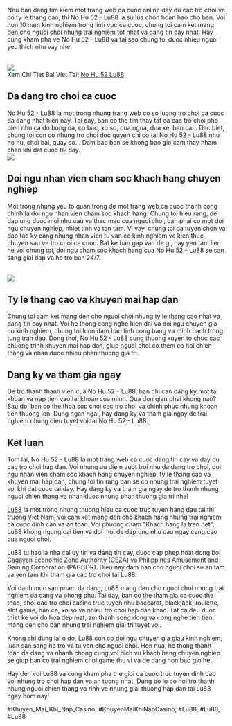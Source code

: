 <p class="intro">Neu ban dang tim kiem mot trang web ca cuoc online day du cac tro choi va co ty le thang cao, thi No Hu 52 - Lu88 la su lua chon hoan hao cho ban. Voi hon 10 nam kinh nghiem trong linh vuc ca cuoc, chung toi cam ket mang den cho nguoi choi nhung trai nghiem tot nhat va dang tin cay nhat. Hay cung kham pha ve No Hu 52 - Lu88 va tai sao chung toi duoc nhieu nguoi yeu thich nhu vay nhe!</p><br><img src="https://lu88.love/wp-content/uploads/2025/02/logo.webp"></br>
Xem Chi Tiet Bai Viet Tai: <a href="https://lu88.love/no-hu-52/">No Hu 52 Lu88</a><h2 class="subtitle">Da dang tro choi ca cuoc</h2><p>No Hu 52 - Lu88 la mot trong nhung trang web co so luong tro choi ca cuoc da dang nhat hien nay. Tai day, ban co the tim thay tat ca cac tro choi pho bien nhu ca do bong da, co bac, xo so, dua ngua, dua xe, ban ca... Dac biet, chung toi con co nhung tro choi doc quyen chi co tai No Hu 52 - Lu88 nhu no hu, choi bai, quay so... Dam bao ban se khong bao gio cam thay nham chan khi dat cuoc tai day.<br><img src="https://lu88.love/wp-content/uploads/2025/02/logo.webp"></br><h2 class="subtitle">Doi ngu nhan vien cham soc khach hang chuyen nghiep</h2><p>Mot trong nhung yeu to quan trong de mot trang web ca cuoc thanh cong chinh la doi ngu nhan vien cham soc khach hang. Chung toi hieu rang, de dap ung duoc moi nhu cau va thac mac cua nguoi choi, can phai co mot doi ngu chuyen nghiep, nhiet tinh va tan tam. Vi vay, chung toi da tuyen chon va dao tao ky cang nhung nhan vien tu van co kinh nghiem va kien thuc chuyen sau ve tro choi ca cuoc. Bat ke ban gap van de gi, hay yen tam lien he voi chung toi, doi ngu cham soc khach hang cua No Hu 52 - Lu88 se san sang giai dap va ho tro ban 24/7.</p><br><img src="https://lu88.love/wp-content/uploads/2025/03/vai-net-can-nam-truoc-khi-tham-gia-choi-game-quay-hu-52.webp"></br><h2 class="subtitle">Ty le thang cao va khuyen mai hap dan</h2><p>Chung toi cam ket mang den cho nguoi choi nhung ty le thang cao nhat va dang tin cay nhat. Voi he thong cong nghe hien dai va doi ngu chuyen gia co kinh nghiem, chung toi luon dam bao tinh cong bang va minh bach trong tung tran dau. Dong thoi, No Hu 52 - Lu88 cung thuong xuyen to chuc cac chuong trinh khuyen mai hap dan, giup nguoi choi co them co hoi chien thang va nhan duoc nhieu phan thuong gia tri.<h2 class="subtitle">Dang ky va tham gia ngay</h2><p>De tro thanh thanh vien cua No Hu 52 - Lu88, ban chi can dang ky mot tai khoan va nap tien vao tai khoan cua minh. Qua don gian phai khong nao? Sau do, ban co the thoa suc choi cac tro choi va chinh phuc nhung khoan tien thuong lon. Dung ngan ngai, hay dang ky va tham gia ngay de trai nghiem nhung dieu tuyet voi tai No Hu 52 - Lu88.</p><h2 class="subtitle">Ket luan</h2><p>Tom lai, No Hu 52 - Lu88 la mot trang web ca cuoc dang tin cay va day du cac tro choi hap dan. Voi nhung uu diem vuot troi nhu da dang tro choi, doi ngu nhan vien cham soc khach hang chuyen nghiep, ty le thang cao va khuyen mai hap dan, chung toi tin rang ban se co nhung trai nghiem tuyet voi khi dat cuoc tai day. Hay dang ky va tham gia ngay de tro thanh nhung nguoi chien thang va nhan duoc nhung phan thuong gia tri nhe!<p><a href="https://lu88.love/">Lu88</a> la mot trong nhung thuong hieu ca cuoc truc tuyen hang dau tai thi truong Viet Nam, voi cam ket mang den cho khach hang nhung trai nghiem ca cuoc dinh cao va an toan. Voi phuong cham "Khach hang la tren het", Lu88 khong ngung cai tien va doi moi de dap ung nhu cau ngay cang cao cua nguoi choi.

Lu88 tu hao la nha cai uy tin va dang tin cay, duoc cap phep hoat dong boi Cagayan Economic Zone Authority (CEZA) va Philippines Amusement and Gaming Corporation (PAGCOR). Dieu nay dam bao cho nguoi choi su an tam va yen tam khi tham gia cac tro choi tai Lu88.

Voi danh muc san pham da dang, Lu88 mang den cho nguoi choi nhung trai nghiem da dang va phong phu. Tai day, ban co the tham gia ca cuoc the thao, choi cac tro choi casino truc tuyen nhu baccarat, blackjack, roulette, slot game, ban ca, xo so va nhieu tro choi hap dan khac. Tat ca deu duoc thiet ke voi do hoa dep mat, am thanh song dong va cong nghe tien tien, mang den cho ban nhung trai nghiem giai tri tuyet voi.

Khong chi dung lai o do, Lu88 con co doi ngu chuyen gia giau kinh nghiem, luon san sang ho tro va tu van cho nguoi choi. Hon nua, he thong thanh toan da dang va nhanh chong cung voi dich vu khach hang chuyen nghiep se giup ban co trai nghiem choi game thu vi va de dang hon bao gio het.

Hay den voi Lu88 va cung kham pha the gioi ca cuoc truc tuyen dinh cao voi nhung tro choi hap dan va an tuong nhat. Dung bo lo co hoi tro thanh nhung nguoi chien thang va rinh ve nhung giai thuong hap dan tai Lu88 ngay hom nay!</p>
#Khuyen_Mai_Khi_Nap_Casino, #KhuyenMaiKhiNapCasino, #Lu88, #Lu88, #Lu88
